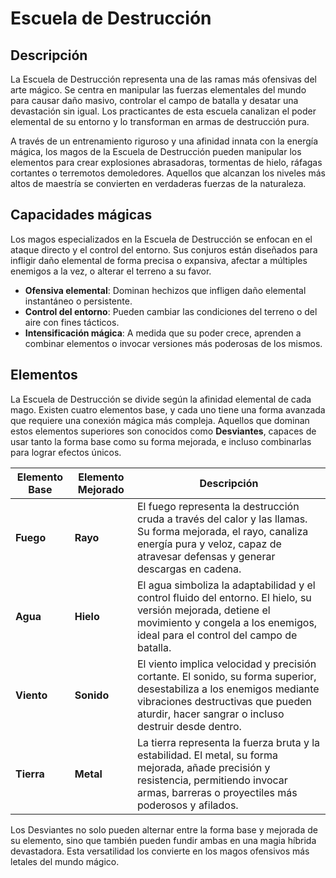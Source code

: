 # Escuela de Destrucción

## Descripción
La Escuela de Destrucción representa una de las ramas más ofensivas del arte mágico. Se centra en manipular las fuerzas elementales del mundo para causar daño masivo, controlar el campo de batalla y desatar una devastación sin igual. Los practicantes de esta escuela canalizan el poder elemental de su entorno y lo transforman en armas de destrucción pura.

A través de un entrenamiento riguroso y una afinidad innata con la energía mágica, los magos de la Escuela de Destrucción pueden manipular los elementos para crear explosiones abrasadoras, tormentas de hielo, ráfagas cortantes o terremotos demoledores. Aquellos que alcanzan los niveles más altos de maestría se convierten en verdaderas fuerzas de la naturaleza.

## Capacidades mágicas
Los magos especializados en la Escuela de Destrucción se enfocan en el ataque directo y el control del entorno. Sus conjuros están diseñados para infligir daño elemental de forma precisa o expansiva, afectar a múltiples enemigos a la vez, o alterar el terreno a su favor.

- **Ofensiva elemental**: Dominan hechizos que infligen daño elemental instantáneo o persistente.
- **Control del entorno**: Pueden cambiar las condiciones del terreno o del aire con fines tácticos.
- **Intensificación mágica**: A medida que su poder crece, aprenden a combinar elementos o invocar versiones más poderosas de los mismos.

## Elementos
La Escuela de Destrucción se divide según la afinidad elemental de cada mago. Existen cuatro elementos base, y cada uno tiene una forma avanzada que requiere una conexión mágica más compleja. Aquellos que dominan estos elementos superiores son conocidos como **Desviantes**, capaces de usar tanto la forma base como su forma mejorada, e incluso combinarlas para lograr efectos únicos.

| Elemento Base | Elemento Mejorado | Descripción |
|---------------|-------------------|-------------|
| **Fuego**     | **Rayo**          | El fuego representa la destrucción cruda a través del calor y las llamas. Su forma mejorada, el rayo, canaliza energía pura y veloz, capaz de atravesar defensas y generar descargas en cadena. |
| **Agua**      | **Hielo**         | El agua simboliza la adaptabilidad y el control fluido del entorno. El hielo, su versión mejorada, detiene el movimiento y congela a los enemigos, ideal para el control del campo de batalla. |
| **Viento**    | **Sonido**        | El viento implica velocidad y precisión cortante. El sonido, su forma superior, desestabiliza a los enemigos mediante vibraciones destructivas que pueden aturdir, hacer sangrar o incluso destruir desde dentro. |
| **Tierra**    | **Metal**         | La tierra representa la fuerza bruta y la estabilidad. El metal, su forma mejorada, añade precisión y resistencia, permitiendo invocar armas, barreras o proyectiles más poderosos y afilados. |

Los Desviantes no solo pueden alternar entre la forma base y mejorada de su elemento, sino que también pueden fundir ambas en una magia híbrida devastadora. Esta versatilidad los convierte en los magos ofensivos más letales del mundo mágico.

